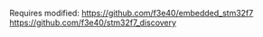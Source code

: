 Requires modified:
	https://github.com/f3e40/embedded_stm32f7
	https://github.com/f3e40/stm32f7_discovery

